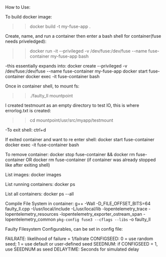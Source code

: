 How to Use:

To build docker image:

>>docker build -t my-fuse-app .

Create, name, and run a container then enter a bash shell for container(fuse needs priveledged):

>>docker run -it --privileged -v /dev/fuse:/dev/fuse --name fuse-container  my-fuse-app bash

-this essentially expands into:
docker create --privileged -v /dev/fuse:/dev/fuse --name fuse-container my-fuse-app
docker start fuse-container
docker exec -it fuse-container bash

Once in container shell, to mount fs:
>>./faulty_ll mountpoint

I created testmount as an empty directory to test IO, this is where errorlog.txt is created:
>>cd mountpoint/usr/src/myapp/testmount

-To exit shell: ctrl+d

If exited container and want to re enter shell:
docker start fuse-container
docker exec -it fuse-container bash

To remove container:
docker stop fuse-container && docker rm fuse-container
OR
docker rm fuse-container (if container was already stopped like after exiting shell)

List images: docker images

List running containers: docker ps

List all containers: docker ps --all

Compile File System in container: g++ -Wall -D_FILE_OFFSET_BITS=64 faulty_ll.cpp -I/usr/local/include -L/usr/local/lib -lopentelemetry_trace -lopentelemetry_resources -lopentelemetry_exporter_ostream_span -lopentelemetry_common `pkg-config fuse3 --cflags --libs` -o faulty_ll

Faulty Filesystem Configurables, can be set in config file:

FAILRATE: likelihood of failure = 1/failrate
CONFIGSEED: 0 = use random seed; 1 = use default or user-defined seed
SEEDNUM: if CONFIGSEED = 1, use SEEDNUM as seed
DELAYTIME: Seconds for simulated delay
